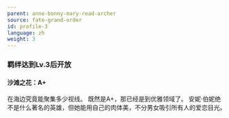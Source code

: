 ```yaml
---
parent: anne-bonny-mary-read-archer
source: fate-grand-order
id: profile-3
language: zh
weight: 3
---
```


### 羁绊达到Lv.3后开放

#### 沙滩之花：A+

在海边究竟能聚集多少视线。
既然是A+，那已经是到优雅领域了。
安妮·伯妮绝不是什么著名的英雄，但她能用自己的肉体美，不分男女吸引所有人的爱恋目光。
